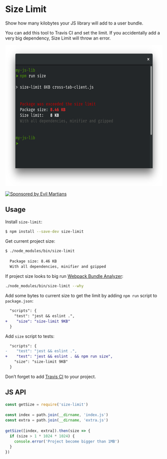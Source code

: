 # Size Limit

Show how many kilobytes your JS library will add to a user bundle.

You can add this tool to Travis CI and set the limit. If you accidentally
add a very big dependency, Size Limit will throw an error.

<p align="center">
  <img src="./example.png" alt="Size Limit example" width="654" height="450">
</p>

<a href="https://evilmartians.com/?utm_source=size-limit">
  <img src="https://evilmartians.com/badges/sponsored-by-evil-martians.svg"
       alt="Sponsored by Evil Martians" width="236" height="54">
</a>

## Usage

Install `size-limit`:

```sh
$ npm install --save-dev size-limit
```

Get current project size:

```sh
$ ./node_modules/bin/size-limit

  Package size: 8.46 KB
  With all dependencies, minifier and gzipped

```

If project size looks to big run
[Webpack Bundle Analyzer](https://github.com/th0r/webpack-bundle-analyzer):

```sh
./node_modules/bin/size-limit --why
```

Add some bytes to current size to get the limit
by adding `npm run` script to `package.json`:

```diff json
  "scripts": {
    "test": "jest && eslint .",
+    "size": "size-limit 9KB"
  }
```

Add `size` script to tests:

```diff js
  "scripts": {
-    "test": "jest && eslint .",
+    "test": "jest && eslint . && npm run size",
    "size": "size-limit 9KB"
  }
```

Don’t forget to add [Travis CI](https://github.com/dwyl/learn-travis)
to your project.

## JS API

```js
const getSize = require('size-limit')

const index = path.join(__dirname, 'index.js')
const extra = path.join(__dirname, 'extra.js')

getSize([index, extra]).then(size => {
  if (size > 1 * 1024 * 1024) {
    console.error('Project become bigger than 1MB')
  }
})
```
